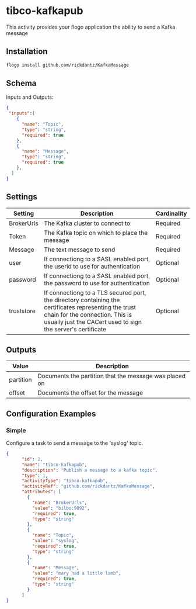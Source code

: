 # tibco-kafkapub
This activity provides your flogo application the ability to send a Kafka message


## Installation

```bash
flogo install github.com/rickdantz/KafkaMessage
```

## Schema
Inputs and Outputs:

```json
{
 "inputs":[
    {
      "name": "Topic",
      "type": "string",
      "required": true
    },
    {
      "name": "Message",
      "type": "string",
      "required": true
    },
  ]
}
```
## Settings
| Setting    | Description                                                                                                                                                                                             | Cardinality |
|------------|---------------------------------------------------------------------------------------------------------------------------------------------------------------------------------------------------------|-------------|
| BrokerUrls | The Kafka cluster to connect to                                                                                                                                                                         | Required    |
| Token      | The Kafka topic on which to place the message                                                                                                                                                           | Required    |
| Message    | The text message to send                                                                                                                                                                                | Required    |
| user       | If connectiong to a SASL enabled port, the userid to use for authentication                                                                                                                             | Optional    |
| password   | If connectiong to a SASL enabled port, the password to use for authentication                                                                                                                           | Optional    |
| truststore | If connectiong to a TLS secured port, the directory containing the certificates representing the trust chain for the connection.  This is usually just the CACert used to sign the server's certificate | Optional    |

## Outputs
| Value     | Description                                            |
|-----------|--------------------------------------------------------|
| partition | Documents the partition that the message was placed on |
| offset    | Documents the offset for the message                   |

## Configuration Examples
### Simple
Configure a task to send a message to the 'syslog' topic.


```json
{
      "id": 2,
      "name": "tibco-kafkapub",
      "description": "Publish a message to a kafka topic",
      "type": 1,
      "activityType": "tibco-kafkapub",
      "activityRef": "github.com/rickdantz/KafkaMessage",
      "attributes": [
        {
          "name": "BrokerUrls",
          "value": "bilbo:9092",
          "required": true,
          "type": "string"
        },
        {
          "name": "Topic",
          "value": "syslog",
          "required": true,
          "type": "string"
        },
        {
          "name": "Message",
          "value": "mary had a little lamb",
          "required": true,
          "type": "string"
        }
      ]
}
```
